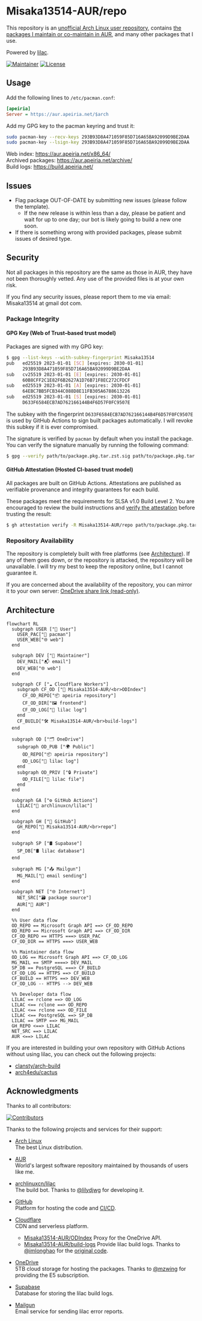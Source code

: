 # Misaka13514-AUR/repo

This repository is an [unofficial Arch Linux user repository](https://wiki.archlinux.org/title/Unofficial_user_repositories), contains [the packages I maintain or co-maintain in AUR](https://aur.archlinux.org/packages/?K=Misaka13514&SeB=M), and many other packages that I use.

Powered by [lilac](https://github.com/Misaka13514-AUR/lilac).

[![Maintainer](https://img.shields.io/static/v1?label=maintainer&message=Misaka13514&color=333333)](https://aur.archlinux.org/account/Misaka13514)
[![License](https://img.shields.io/github/license/Misaka13514-AUR/PKGBUILDs)](https://github.com/Misaka13514-AUR/repo/blob/main/LICENSE)

## Usage

Add the following lines to `/etc/pacman.conf`:

```ini
[apeiria]
Server = https://aur.apeiria.net/$arch
```

Add my GPG key to the pacman keyring and trust it:

```sh
sudo pacman-key --recv-keys 293B93D8A471059F85D716A65BA92099D9BE2DAA
sudo pacman-key --lsign-key 293B93D8A471059F85D716A65BA92099D9BE2DAA
```

Web index: https://aur.apeiria.net/x86_64/  
Archived packages: https://aur.apeiria.net/archive/  
Build logs: https://build.apeiria.net/

## Issues

* Flag package OUT-OF-DATE by submitting new issues (please follow the template).
  * If the new release is within less than a day, please be patient and wait for up to one day; our bot is likely going to build a new one soon.
* If there is something wrong with provided packages, please submit issues of desired type.

## Security

Not all packages in this repository are the same as those in AUR, they have not been thoroughly vetted. Any use of the provided files is at your own risk.

If you find any security issues, please report them to me via email: Misaka13514 at gmail dot com.

### Package Integrity

#### GPG Key (Web of Trust–based trust model)

Packages are signed with my GPG key:

```sh
$ gpg --list-keys --with-subkey-fingerprint Misaka13514
pub   ed25519 2023-01-01 [SC] [expires: 2030-01-01]
      293B93D8A471059F85D716A65BA92099D9BE2DAA
sub   cv25519 2023-01-01 [E] [expires: 2030-01-01]
      60B8CFF2C1E82F6B2627A1D76B71F8EC272CFDCF
sub   ed25519 2023-01-01 [A] [expires: 2030-01-01]
      64EBC7BB5FCB344C088D8E11FB305A6788613226
sub   ed25519 2023-01-01 [S] [expires: 2030-01-01]
      D633F6584ECB7AD762166144B4F6D57F0FC9507E
```

The subkey with the fingerprint `D633F6584ECB7AD762166144B4F6D57F0FC9507E` is used by GitHub Actions to sign built packages automatically. I will revoke this subkey if it is ever compromised.

The signature is verified by `pacman` by default when you install the package. You can verify the signature manually by running the following command:

```sh
$ gpg --verify path/to/package.pkg.tar.zst.sig path/to/package.pkg.tar.zst
```

#### GitHub Attestation (Hosted CI-based trust model)

All packages are built on GitHub Actions. Attestations are published as verifiable provenance and integrity guarantees for each build.

These packages meet the requirements for SLSA v1.0 Build Level 2. You are encouraged to review the build instructions and [verify the attestation](https://docs.github.com/en/actions/security-for-github-actions/using-artifact-attestations/using-artifact-attestations-to-establish-provenance-for-builds) before trusting the result:

```sh
$ gh attestation verify -R Misaka13514-AUR/repo path/to/package.pkg.tar.zst
```

### Repository Availability

The repository is completely built with free platforms (see [Architecture](#architecture)). If any of them goes down, or the repository is attacked, the repository will be unavailable. I will try my best to keep the repository online, but I cannot guarantee it.

If you are concerned about the availability of the repository, you can mirror it to your own server: [OneDrive share link (read-only)](https://lockinwize-my.sharepoint.com/:f:/g/personal/misaka13514_lockinwize_onmicrosoft_com/Es6uIZIqFmVEs2LgpOy6MUQB_hGYl6_LV-K2rO8SwkIijA).

## Architecture

```mermaid
flowchart RL
  subgraph USER ["👤 User"]
    USER_PAC["🐧 pacman"]
    USER_WEB["🌐 web"]
  end

  subgraph DEV ["🧙 Maintainer"]
    DEV_MAIL["📬 email"]
    DEV_WEB["🌐 web"]
  end

  subgraph CF ["☁️ Cloudflare Workers"]
    subgraph CF_OD ["📂 Misaka13514-AUR/<br>ODIndex"]
      CF_OD_REPO["📦 apeiria repository"]
      CF_OD_DIR["🖼️ frontend"]
      CF_OD_LOG["📜 lilac log"]
    end
    CF_BUILD["🛠️ Misaka13514-AUR/<br>build-logs"]
  end

  subgraph OD ["🗂️ OneDrive"]
    subgraph OD_PUB ["🌍 Public"]
      OD_REPO["📦 apeiria repository"]
      OD_LOG["📜 lilac log"]
    end
    subgraph OD_PRIV ["🔒 Private"]
      OD_FILE["📄 lilac file"]
    end
  end

  subgraph GA ["⚙️ GitHub Actions"]
    LILAC["🤖 archlinuxcn/lilac"]
  end

  subgraph GH ["🐙 GitHub"]
    GH_REPO["📁 Misaka13514-AUR/<br>repo"]
  end

  subgraph SP ["🛢️ Supabase"]
    SP_DB["🛢️ lilac database"]
  end

  subgraph MG ["📤 Mailgun"]
    MG_MAIL["📧 email sending"]
  end

  subgraph NET ["🌐 Internet"]
    NET_SRC["🗃️ package source"]
    AUR["📁 AUR"]
  end

  %% User data flow
  OD_REPO == Microsoft Graph API ==> CF_OD_REPO
  OD_REPO == Microsoft Graph API ==> CF_OD_DIR
  CF_OD_REPO == HTTPS ===> USER_PAC
  CF_OD_DIR == HTTPS ===> USER_WEB

  %% Maintainer data flow
  OD_LOG == Microsoft Graph API ==> CF_OD_LOG
  MG_MAIL == SMTP ====> DEV_MAIL
  SP_DB == PostgreSQL ===> CF_BUILD
  CF_OD_LOG == HTTPS ==> CF_BUILD
  CF_BUILD == HTTPS ==> DEV_WEB
  CF_OD_LOG -- HTTPS --> DEV_WEB

  %% Developer data flow
  LILAC == rclone ==> OD_LOG
  LILAC <== rclone ==> OD_REPO
  LILAC <== rclone ==> OD_FILE
  LILAC <== PostgreSQL ==> SP_DB
  LILAC == SMTP ==> MG_MAIL
  GH_REPO <==> LILAC
  NET_SRC ==> LILAC
  AUR <==> LILAC
```

If you are interested in building your own repository with GitHub Actions without using lilac, you can check out the following projects:
  - [clansty/arch-build](https://github.com/clansty/arch-build)
  - [arch4edu/cactus](https://github.com/arch4edu/cactus)

## Acknowledgments

Thanks to all contributors:

[![Contributors](https://contrib.rocks/image?repo=Misaka13514-AUR/repo)](https://github.com/Misaka13514-AUR/repo/graphs/contributors)

Thanks to the following projects and services for their support:

- [Arch Linux](https://archlinux.org)  
  The best Linux distribution.

- [AUR](https://aur.archlinux.org)  
  World's largest software repository maintained by thousands of users like me.

- [archlinuxcn/lilac](https://github.com/archlinuxcn/lilac)  
  The build bot. Thanks to [@lilydjwg](https://github.com/lilydjwg) for developing it.

- [GitHub](https://github.com)  
  Platform for hosting the code and [CI/CD](https://github.com/Misaka13514-AUR/repo/actions).

- [Cloudflare](https://www.cloudflare.com)  
  CDN and serverless platform.

  - [Misaka13514-AUR/ODIndex](https://github.com/Misaka13514-AUR/ODIndex) Proxy for the OneDrive API.
  - [Misaka13514-AUR/build-logs](https://github.com/Misaka13514-AUR/build-logs) Provide lilac build logs. Thanks to [@imlonghao](https://github.com/imlonghao) for the [original code](https://github.com/imlonghao/archlinuxcn-packages).

- [OneDrive](https://onedrive.com)  
  5TB cloud storage for hosting the packages. Thanks to [@mzwing](https://github.com/mzwing) for providing the E5 subscription.

- [Supabase](https://supabase.com)  
  Database for storing the lilac build logs.

- [Mailgun](https://www.mailgun.com)  
  Email service for sending lilac error reports.
